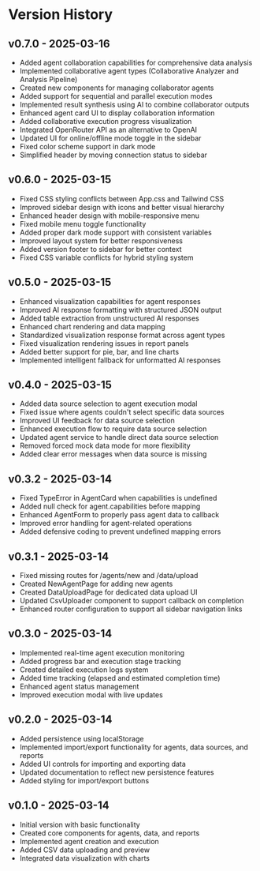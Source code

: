 # Version History

## v0.7.0 - 2025-03-16
- Added agent collaboration capabilities for comprehensive data analysis
- Implemented collaborative agent types (Collaborative Analyzer and Analysis Pipeline)
- Created new components for managing collaborator agents
- Added support for sequential and parallel execution modes
- Implemented result synthesis using AI to combine collaborator outputs
- Enhanced agent card UI to display collaboration information
- Added collaborative execution progress visualization
- Integrated OpenRouter API as an alternative to OpenAI
- Updated UI for online/offline mode toggle in the sidebar
- Fixed color scheme support in dark mode
- Simplified header by moving connection status to sidebar

## v0.6.0 - 2025-03-15
- Fixed CSS styling conflicts between App.css and Tailwind CSS
- Improved sidebar design with icons and better visual hierarchy
- Enhanced header design with mobile-responsive menu
- Fixed mobile menu toggle functionality
- Added proper dark mode support with consistent variables
- Improved layout system for better responsiveness
- Added version footer to sidebar for better context
- Fixed CSS variable conflicts for hybrid styling system

## v0.5.0 - 2025-03-15
- Enhanced visualization capabilities for agent responses
- Improved AI response formatting with structured JSON output
- Added table extraction from unstructured AI responses
- Enhanced chart rendering and data mapping
- Standardized visualization response format across agent types
- Fixed visualization rendering issues in report panels
- Added better support for pie, bar, and line charts
- Implemented intelligent fallback for unformatted AI responses

## v0.4.0 - 2025-03-15
- Added data source selection to agent execution modal
- Fixed issue where agents couldn't select specific data sources
- Improved UI feedback for data source selection
- Enhanced execution flow to require data source selection
- Updated agent service to handle direct data source selection
- Removed forced mock data mode for more flexibility
- Added clear error messages when data source is missing

## v0.3.2 - 2025-03-14
- Fixed TypeError in AgentCard when capabilities is undefined
- Added null check for agent.capabilities before mapping
- Enhanced AgentForm to properly pass agent data to callback
- Improved error handling for agent-related operations
- Added defensive coding to prevent undefined mapping errors

## v0.3.1 - 2025-03-14
- Fixed missing routes for /agents/new and /data/upload
- Created NewAgentPage for adding new agents
- Created DataUploadPage for dedicated data upload UI
- Updated CsvUploader component to support callback on completion
- Enhanced router configuration to support all sidebar navigation links

## v0.3.0 - 2025-03-14
- Implemented real-time agent execution monitoring
- Added progress bar and execution stage tracking
- Created detailed execution logs system 
- Added time tracking (elapsed and estimated completion time)
- Enhanced agent status management
- Improved execution modal with live updates

## v0.2.0 - 2025-03-14
- Added persistence using localStorage
- Implemented import/export functionality for agents, data sources, and reports
- Added UI controls for importing and exporting data
- Updated documentation to reflect new persistence features
- Added styling for import/export buttons

## v0.1.0 - 2025-03-14
- Initial version with basic functionality
- Created core components for agents, data, and reports
- Implemented agent creation and execution
- Added CSV data uploading and preview
- Integrated data visualization with charts